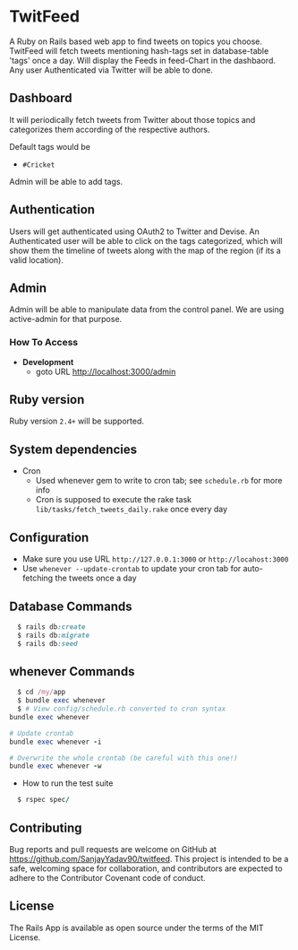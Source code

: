 # TwitFeed  

A Ruby on Rails based web app to find tweets on topics you choose. TwitFeed will fetch tweets mentioning hash-tags set in database-table 'tags' once a day. Will display the Feeds in feed-Chart in the dashbaord. Any user Authenticated via Twitter will be able to done.

## Dashboard 


It will periodically fetch tweets from Twitter about those topics and categorizes them according 
of the respective authors.

Default tags would be
- `#Cricket`

Admin will be able to add tags.

## Authentication
Users will get authenticated using OAuth2 to Twitter and Devise. An Authenticated user will be able to click on the tags categorized, which will show them the timeline of tweets along with the map of the region (if its a valid location).

## Admin
Admin will be able to manipulate data from the control panel. We are using active-admin for that purpose. 

### How To Access
- **Development**
  - goto URL [http://localhost:3000/admin](http://localhost:3000/admin)

## Ruby version
Ruby version `2.4+` will be supported.

## System dependencies
  - Cron
    - Used whenever gem to write to cron tab; see `schedule.rb` for more info
    - Cron is supposed to execute the rake task `lib/tasks/fetch_tweets_daily.rake` once every day

## Configuration
  - Make sure you use URL `http://127.0.0.1:3000` or `http://locahost:3000`
  - Use `whenever --update-crontab` to update your cron tab for auto-fetching the tweets once a day

## Database Commands
```ruby
  $ rails db:create
  $ rails db:migrate
  $ rails db:seed
```
## whenever Commands
```ruby
  $ cd /my/app
  $ bundle exec whenever
  $ # View config/schedule.rb converted to cron syntax
bundle exec whenever

# Update crontab
bundle exec whenever -i

# Overwrite the whole crontab (be careful with this one!)
bundle exec whenever -w
```

* How to run the test suite
```ruby
  $ rspec spec/
```
## Contributing

Bug reports and pull requests are welcome on GitHub at https://github.com/SanjayYadav90/twitfeed. This project is intended to be a safe, welcoming space for collaboration, and contributors are expected to adhere to the Contributor Covenant code of conduct.

## License

The Rails App is available as open source under the terms of the MIT License.
